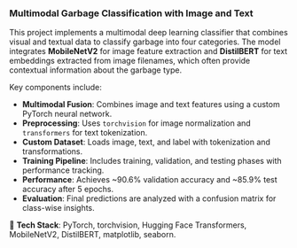 ### Multimodal Garbage Classification with Image and Text

This project implements a multimodal deep learning classifier that combines visual and textual data to classify garbage into four categories. The model integrates **MobileNetV2** for image feature extraction and **DistilBERT** for text embeddings extracted from image filenames, which often provide contextual information about the garbage type.

Key components include:
- **Multimodal Fusion**: Combines image and text features using a custom PyTorch neural network.
- **Preprocessing**: Uses `torchvision` for image normalization and `transformers` for text tokenization.
- **Custom Dataset**: Loads image, text, and label with tokenization and transformations.
- **Training Pipeline**: Includes training, validation, and testing phases with performance tracking.
- **Performance**: Achieves ~90.6% validation accuracy and ~85.9% test accuracy after 5 epochs.
- **Evaluation**: Final predictions are analyzed with a confusion matrix for class-wise insights.

🔧 **Tech Stack**: PyTorch, torchvision, Hugging Face Transformers, MobileNetV2, DistilBERT, matplotlib, seaborn.
